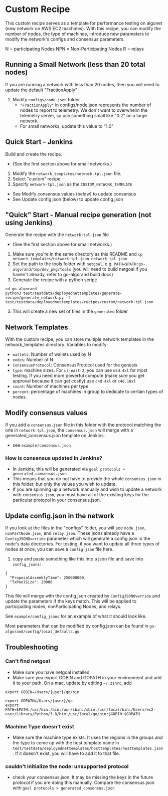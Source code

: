 # Custom Recipe
This custom recipe serves as a template for performance testing on algonet (new network on AWS EC2 machines). With this recipe, you can modify the number of nodes, the type of machines, introduce new parameters to modify the network's configs and consensus parameters.

N = participating Nodes
NPN = Non-Participating Nodes
R = relays

## Running a Small Network (less than 20 total nodes)
If you are running a network with less than 20 nodes, then you will need to update the default "FractionApply"
1. Modify `configs/node.json` folder
    - `"FractionApply"` in configs/node.json represents the number of nodes to report to telemetry. We don't want to overwhelm the telemetry server, so use something small like "0.2" on a large network.
    - For small networks, update this value to "1.0"

## Quick Start - Jenkins
Build and create the recipe.
- (See the first section above for small networks.)
1. Modify the `network_templates/network-tpl.json` file.
2. Select "custom" recipe
3. Specify `network-tpl.json` as the `CUSTOM_NETWORK_TEMPLATE`
- See Modify consensus values (below) to update consensus
- See Update config.json (below) to update config.json

## "Quick" Start - Manual recipe generation (not using Jenkins)
Generate the recipe with the `network-tpl.json` file
- (See the first section above for small networks.)
1. Make sure you're in the same directory as this README and `cp network_templates/network-tpl.json network-tpl.json`
2. Set the path to the tools folder with `netgoal`, e.g. `PATH=$PATH:go-algorand/tmp/dev_pkg/tools` (you will need to build netgoal if you haven't already, refer to go-algorand build docs)
3. Generate the recipe with a python script:
```
cd go-algorand
python3 test/testdata/deployednettemplates/generate-recipe/generate_network.py -f test/testdata/deployednettemplates/recipes/custom/network-tpl.json
```
3. This will create a new set of files in the `generated` folder

## Network Templates
With the custom recipe, you can store multiple network templates in the network_templates directory.
Variables to modify:
- `wallets`: Number of wallets used by N
- `nodes`: Number of N
- `ConsensusProtocol`: ConsensusProtocol used for the genesis
- `type`: machine sizes. For `us-east-2`, you can use `m5d.4xl` for most testing. If you need more powerful compute (make sure you get approval because it can get costly) use `c4d.4xl` or `c4d.18xl`
- `count`: Number of machines per type
- `percent`: percentage of machines in group to dedicate to certain types of nodes.

## Modify consensus values
If you add a `consensus.json` file in this folder with the protocol matching the one in `network-tpl.json`, the `consensus.json` will merge with a generated_consensus.json template on Jenkins.
- see `example/consensus.json`

### How is consensus updated in Jenkins?
- In Jenkins, this will be generated via `goal protocols > generated_consensus.json`
- This means that you do not have to provide the whole `consensus.json` in this folder, but only the values you wish to update.
- If you are spinning up a network manually and wish to update a network with `consensus.json`, you must have all of the existing keys for the particular protocol in your consensus.json.

## Update config.json in the network
If you look at the files in the "configs" folder, you will see `node.json`, `nonPartNode.json`, and `relay.json`. These jsons already have a `ConfigJSONOverride` parameter which will generate a config.json in the node's data directories. For testing, if you want to update all three types of nodes at once, you can save a `config.json` file here.
1. copy and paste something like this into a json file and save into `config_jsons`:
```
{
  "ProposalAssemblyTime": 250000000,
  "TxPoolSize": 20000
}
```
This file will merge with the config.json created by `ConfigJSONOverride` and update the parameters if the keys match. This will be applied to participating nodes, nonParticipating Nodes, and relays.

See `example/config_jsons` for an example of what it should look like.

Most parameters that can be modified by config.json can be found in `go-algorand/config/local_defaults.go`.

## Troubleshooting
### Can't find netgoal
- Make sure you have netgoal installed
- Make sure you export GOBIN and GOPATH in your environment and add it to your path.
On a mac, update by editing `~/.zshrc`, add
```
export GOBIN=/Users/{user}/go/bin

export GOPATH=/Users/{user}/go
export PATH=$PATH:/usr/bin:/bin:/usr/sbin:/sbin:/usr/local/bin:/Users/ec2-user/Library/Python/3.8/bin:/usr/local/go/bin:$GOBIN:$GOPATH

```
### Machine Type doesn't exist
- Make sure the machine type exists. It uses the regions in the groups and the type to come up with the host template name in `test/testdata/deployednettemplates/hosttemplates/hosttemplates.json`. If it doesn't exist, you will have to add it to that file.

### couldn't initialize the node: unsupported protocol
- check your consensus.json. It may be missing the keys in the future protocol if you are doing this manually. Compare the consensus.json with `goal protocols > generated_consensus.json`
